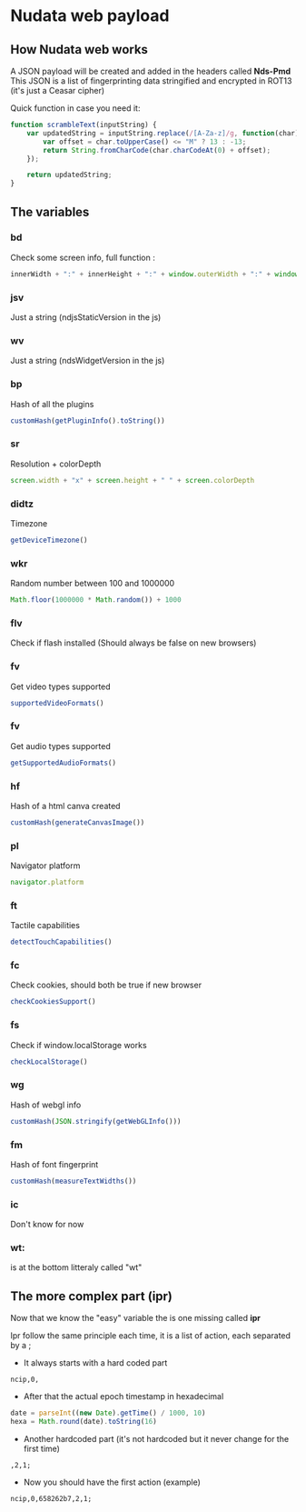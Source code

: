 # Nudata web payload

## How Nudata web works

A JSON payload will be created and added in the headers called **Nds-Pmd**
This JSON is a list of fingerprinting data stringified and encrypted in ROT13 (it's just a Ceasar cipher)

Quick function in case you need it:
```js
function scrambleText(inputString) {
    var updatedString = inputString.replace(/[A-Za-z]/g, function(char) {
        var offset = char.toUpperCase() <= "M" ? 13 : -13;
        return String.fromCharCode(char.charCodeAt(0) + offset);
    });

    return updatedString;
}
```

## The variables

### bd
Check some screen info, full function : 
```js
innerWidth + ":" + innerHeight + ":" + window.outerWidth + ":" + window.outerHeight + ":" + screen.availWidth + ":" + screen.availHeight
```

### jsv
Just a string (ndjsStaticVersion in the js)

### wv
Just a string (ndsWidgetVersion in the js)

### bp
Hash of all the plugins
```js
customHash(getPluginInfo().toString())
```

### sr
Resolution + colorDepth
```js
screen.width + "x" + screen.height + " " + screen.colorDepth
```

### didtz
Timezone
```js
getDeviceTimezone()
```

### wkr
Random number between 100 and 1000000
```js
Math.floor(1000000 * Math.random()) + 1000
```

### flv
Check if flash installed (Should always be false on new browsers)

### fv
Get video types supported
```js
supportedVideoFormats()
```

### fv
Get audio types supported
```js
getSupportedAudioFormats()
```

### hf
Hash of a html canva created
```js
customHash(generateCanvasImage())
```

### pl
Navigator platform
```js
navigator.platform
```

### ft
Tactile capabilities
```js
detectTouchCapabilities()
```

### fc
Check cookies, should both be true if new browser
```js
checkCookiesSupport()
```

### fs
Check if window.localStorage works
```js
checkLocalStorage()
```

### wg
Hash of webgl info
```js
customHash(JSON.stringify(getWebGLInfo()))
```

### fm
Hash of font fingerprint
```js
customHash(measureTextWidths())
```

### ic
Don't know for now

### wt:
is at the bottom litteraly called "wt"

## The more complex part (ipr)

Now that we know the "easy" variable the is one missing called **ipr**

Ipr follow the same principle each time, it is a list of action, each separated by a ;

* It always starts with a hard coded part
```
ncip,0,
```
* After that the actual epoch timestamp in hexadecimal
```js
date = parseInt((new Date).getTime() / 1000, 10)
hexa = Math.round(date).toString(16)
```
* Another hardcoded part (it's not hardcoded but it never change for the first time)
```
,2,1;
```

* Now you should have the first action (example)
```
ncip,0,658262b7,2,1;
```